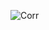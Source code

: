 
![Corr](https://github.com/gaurigakhar/Predictive-Analysis-on-Hospital-Readmissions/assets/44133116/da4eba89-783a-403f-bda2-dbb3de97815b)
